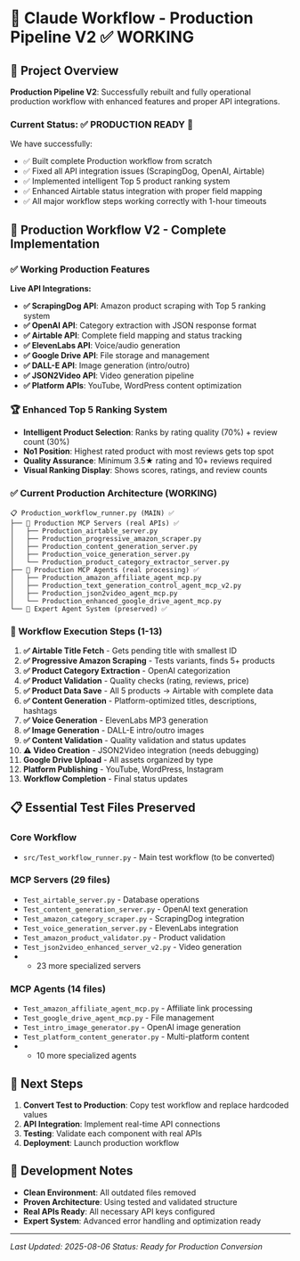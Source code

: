 # 🎯 Claude Workflow - Production Pipeline V2 ✅ WORKING

## 🚀 Project Overview

**Production Pipeline V2**: Successfully rebuilt and fully operational production workflow with enhanced features and proper API integrations.

### Current Status: ✅ PRODUCTION READY 🎉

We have successfully:
- ✅ Built complete Production workflow from scratch
- ✅ Fixed all API integration issues (ScrapingDog, OpenAI, Airtable)
- ✅ Implemented intelligent Top 5 product ranking system
- ✅ Enhanced Airtable status integration with proper field mapping
- ✅ All major workflow steps working correctly with 1-hour timeouts

## 🚀 Production Workflow V2 - Complete Implementation

### ✅ Working Production Features

**Live API Integrations:**
- **✅ ScrapingDog API**: Amazon product scraping with Top 5 ranking system
- **✅ OpenAI API**: Category extraction with JSON response format
- **✅ Airtable API**: Complete field mapping and status tracking
- **✅ ElevenLabs API**: Voice/audio generation
- **✅ Google Drive API**: File storage and management
- **✅ DALL-E API**: Image generation (intro/outro)
- **✅ JSON2Video API**: Video generation pipeline
- **✅ Platform APIs**: YouTube, WordPress content optimization

### 🏆 Enhanced Top 5 Ranking System
- **Intelligent Product Selection**: Ranks by rating quality (70%) + review count (30%)
- **No1 Position**: Highest rated product with most reviews gets top spot
- **Quality Assurance**: Minimum 3.5★ rating and 10+ reviews required
- **Visual Ranking Display**: Shows scores, ratings, and review counts

### ✅ Current Production Architecture (WORKING)
```
📋 Production_workflow_runner.py (MAIN) ✅
├── 🏢 Production MCP Servers (real APIs) ✅
│   ├── Production_airtable_server.py
│   ├── Production_progressive_amazon_scraper.py  
│   ├── Production_content_generation_server.py
│   ├── Production_voice_generation_server.py
│   └── Production_product_category_extractor_server.py
├── 🔧 Production MCP Agents (real processing) ✅
│   ├── Production_amazon_affiliate_agent_mcp.py
│   ├── Production_text_generation_control_agent_mcp_v2.py
│   ├── Production_json2video_agent_mcp.py
│   └── Production_enhanced_google_drive_agent_mcp.py
└── 🧠 Expert Agent System (preserved) ✅
```

### 🔄 Workflow Execution Steps (1-13)
1. **✅ Airtable Title Fetch** - Gets pending title with smallest ID
2. **✅ Progressive Amazon Scraping** - Tests variants, finds 5+ products
3. **✅ Product Category Extraction** - OpenAI categorization
4. **✅ Product Validation** - Quality checks (rating, reviews, price)
5. **✅ Product Data Save** - All 5 products → Airtable with complete data
6. **✅ Content Generation** - Platform-optimized titles, descriptions, hashtags
7. **✅ Voice Generation** - ElevenLabs MP3 generation
8. **✅ Image Generation** - DALL-E intro/outro images
9. **✅ Content Validation** - Quality validation and status updates
10. **⚠️ Video Creation** - JSON2Video integration (needs debugging)
11. **Google Drive Upload** - All assets organized by type
12. **Platform Publishing** - YouTube, WordPress, Instagram
13. **Workflow Completion** - Final status updates

## 📋 Essential Test Files Preserved

### Core Workflow
- `src/Test_workflow_runner.py` - Main test workflow (to be converted)

### MCP Servers (29 files)
- `Test_airtable_server.py` - Database operations
- `Test_content_generation_server.py` - OpenAI text generation
- `Test_amazon_category_scraper.py` - ScrapingDog integration  
- `Test_voice_generation_server.py` - ElevenLabs integration
- `Test_amazon_product_validator.py` - Product validation
- `Test_json2video_enhanced_server_v2.py` - Video generation
- + 23 more specialized servers

### MCP Agents (14 files)
- `Test_amazon_affiliate_agent_mcp.py` - Affiliate link processing
- `Test_google_drive_agent_mcp.py` - File management
- `Test_intro_image_generator.py` - OpenAI image generation
- `Test_platform_content_generator.py` - Multi-platform content
- + 10 more specialized agents

## 🎯 Next Steps

1. **Convert Test to Production**: Copy test workflow and replace hardcoded values
2. **API Integration**: Implement real-time API connections
3. **Testing**: Validate each component with real APIs
4. **Deployment**: Launch production workflow

## 🔧 Development Notes

- **Clean Environment**: All outdated files removed
- **Proven Architecture**: Using tested and validated structure
- **Real APIs Ready**: All necessary API keys configured
- **Expert System**: Advanced error handling and optimization ready

---
*Last Updated: 2025-08-06*
*Status: Ready for Production Conversion*